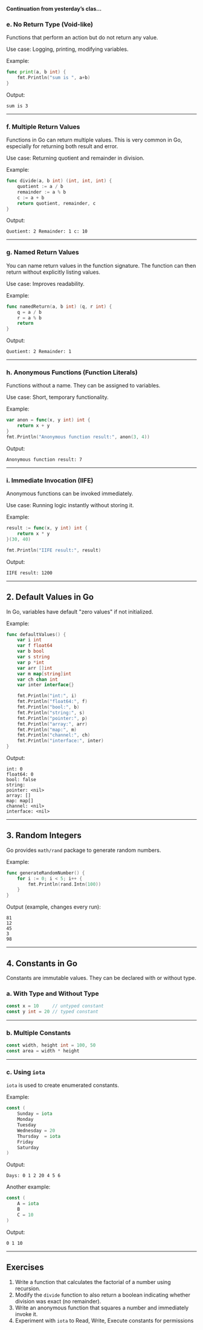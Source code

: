 **Continuation from yesterday’s clas...**
### e. No Return Type (Void-like)

Functions that perform an action but do not return any
value.

Use case: Logging, printing, modifying variables.

Example:

``` go
func print(a, b int) {
    fmt.Println("sum is ", a+b)
}
```

Output:

    sum is 3

------------------------------------------------------------------------

### f. Multiple Return Values

Functions in Go can return multiple values. This is very
common in Go, especially for returning both result and error.

Use case: Returning quotient and remainder in division.

Example:

``` go
func divide(a, b int) (int, int, int) {
    quotient := a / b
    remainder := a % b
    c := a + b
    return quotient, remainder, c
}
```

Output:

    Quotient: 2 Remainder: 1 c: 10

------------------------------------------------------------------------

### g. Named Return Values

You can name return values in the function signature. The
function can then return without explicitly listing values.

Use case: Improves readability.

Example:

``` go
func namedReturn(a, b int) (q, r int) {
    q = a / b
    r = a % b
    return
}
```

Output:

    Quotient: 2 Remainder: 1

------------------------------------------------------------------------

### h. Anonymous Functions (Function Literals)

Functions without a name. They can be assigned to variables.

Use case: Short, temporary functionality.

Example:

``` go
var anon = func(x, y int) int {
    return x + y
}
fmt.Println("Anonymous function result:", anon(3, 4))
```

Output:

    Anonymous function result: 7

------------------------------------------------------------------------

### i. Immediate Invocation (IIFE)

Anonymous functions can be invoked immediately.

Use case: Running logic instantly without storing it.

Example:

``` go
result := func(x, y int) int {
    return x * y
}(30, 40)

fmt.Println("IIFE result:", result)
```

Output:

    IIFE result: 1200

------------------------------------------------------------------------

## 2. Default Values in Go

In Go, variables have default "zero values" if not initialized.

Example:

``` go
func defaultValues() {
    var i int
    var f float64
    var b bool
    var s string
    var p *int
    var arr []int
    var m map[string]int
    var ch chan int
    var inter interface{}

    fmt.Println("int:", i)
    fmt.Println("float64:", f)
    fmt.Println("bool:", b)
    fmt.Println("string:", s)
    fmt.Println("pointer:", p)
    fmt.Println("array:", arr)
    fmt.Println("map:", m)
    fmt.Println("channel:", ch)
    fmt.Println("interface:", inter)
}
```

Output:

    int: 0
    float64: 0
    bool: false
    string:
    pointer: <nil>
    array: []
    map: map[]
    channel: <nil>
    interface: <nil>

------------------------------------------------------------------------

## 3. Random Integers

Go provides `math/rand` package to generate random numbers.

Example:

``` go
func generateRandomNumber() {
    for i := 0; i < 5; i++ {
        fmt.Println(rand.Intn(100))
    }
}
```

Output (example, changes every run):

    81
    12
    45
    3
    98

------------------------------------------------------------------------

## 4. Constants in Go

Constants are immutable values. They can be declared with or without
type.

### a. With Type and Without Type

``` go
const x = 10     // untyped constant
const y int = 20 // typed constant
```

------------------------------------------------------------------------

### b. Multiple Constants

``` go
const width, height int = 100, 50
const area = width * height
```

------------------------------------------------------------------------

### c. Using `iota`

`iota` is used to create enumerated constants.

Example:

``` go
const (
    Sunday = iota
    Monday
    Tuesday
    Wednesday = 20
    Thursday  = iota
    Friday
    Saturday
)
```

Output:

    Days: 0 1 2 20 4 5 6

Another example:

``` go
const (
    A = iota
    B
    C = 10
)
```

Output:

    0 1 10

------------------------------------------------------------------------

## Exercises

1.  Write a function that calculates the factorial of a number using
    recursion.
2.  Modify the `divide` function to also return a boolean indicating
    whether division was exact (no remainder).
3.  Write an anonymous function that squares a number and immediately
    invoke it.
4.  Experiment with `iota` to Read, Write, Execute constants for permissions
    

